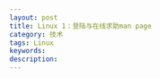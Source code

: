 ```yaml
---
layout: post
title: Linux 1：登陆与在线求助man page
category: 技术
tags: Linux
keywords: 
description: 
---
```

